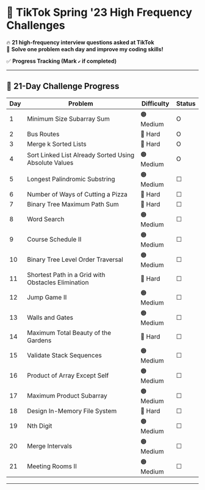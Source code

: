 # 🎯 TikTok Spring '23 High Frequency Challenges

🔥 **21 high-frequency interview questions asked at TikTok**  
📌 **Solve one problem each day and improve my coding skills!**

✅ **Progress Tracking (Mark `✔` if completed)**

---

## **📆 21-Day Challenge Progress**

| Day | Problem                                               | Difficulty | Status |
| --- | ----------------------------------------------------- | ---------- | ------ |
| 1   | Minimum Size Subarray Sum                             | 🟠 Medium  | O      |
| 2   | Bus Routes                                            | 🔴 Hard    | O      |
| 3   | Merge k Sorted Lists                                  | 🔴 Hard    | O      |
| 4   | Sort Linked List Already Sorted Using Absolute Values | 🟠 Medium  | O      |
| 5   | Longest Palindromic Substring                         | 🟠 Medium  | ☐      |
| 6   | Number of Ways of Cutting a Pizza                     | 🔴 Hard    | ☐      |
| 7   | Binary Tree Maximum Path Sum                          | 🔴 Hard    | ☐      |
| 8   | Word Search                                           | 🟠 Medium  | ☐      |
| 9   | Course Schedule II                                    | 🟠 Medium  | ☐      |
| 10  | Binary Tree Level Order Traversal                     | 🟠 Medium  | ☐      |
| 11  | Shortest Path in a Grid with Obstacles Elimination    | 🔴 Hard    | ☐      |
| 12  | Jump Game II                                          | 🟠 Medium  | ☐      |
| 13  | Walls and Gates                                       | 🟠 Medium  | ☐      |
| 14  | Maximum Total Beauty of the Gardens                   | 🔴 Hard    | ☐      |
| 15  | Validate Stack Sequences                              | 🟠 Medium  | ☐      |
| 16  | Product of Array Except Self                          | 🟠 Medium  | ☐      |
| 17  | Maximum Product Subarray                              | 🟠 Medium  | ☐      |
| 18  | Design In-Memory File System                          | 🔴 Hard    | ☐      |
| 19  | Nth Digit                                             | 🟠 Medium  | ☐      |
| 20  | Merge Intervals                                       | 🟠 Medium  | ☐      |
| 21  | Meeting Rooms II                                      | 🟠 Medium  | ☐      |

---
